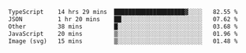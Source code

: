 <!--START_SECTION:waka-->

```txt
TypeScript    14 hrs 29 mins  ████████████████████▓░░░░   82.55 %
JSON          1 hr 20 mins    ██░░░░░░░░░░░░░░░░░░░░░░░   07.62 %
Other         38 mins         █░░░░░░░░░░░░░░░░░░░░░░░░   03.68 %
JavaScript    20 mins         ▒░░░░░░░░░░░░░░░░░░░░░░░░   01.96 %
Image (svg)   15 mins         ▒░░░░░░░░░░░░░░░░░░░░░░░░   01.48 %
```

<!--END_SECTION:waka-->
